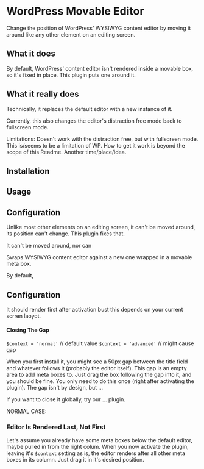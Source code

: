 
# WordPress Movable Editor

Change the position of WordPress' WYSIWYG content editor by moving it around like any other element on an editing screen. 

## What it does

By default, WordPress' content editor isn't rendered inside a movable box, so it's fixed in place. This plugin puts one around it. 

## What it really does

Technically, it replaces the default editor with a new instance of it. 

Currently, this also changes the editor's distraction free mode back to fullscreen mode. 

Limitations: Doesn't work with the distraction free, but with fullscreen mode. This is/seems to be a limitation of WP. How to get it work is beyond the scope of this Readme. Another time/place/idea.

## Installation

## Usage

## Configuration   


Unlike most other elements on an editing screen, it can't be moved around, its position can't change. This plugin fixes that. 


It can't be moved around, nor can 



Swaps WYSIWYG content editor against a new one wrapped in a movable meta box.

By default, 

## Configuration

It should render first after activation bust this depends on your current scrren laoyot.

#### Closing The Gap

`$context = 'normal'` // default value
`$context = 'advanced'` // might cause gap

When you first install it, you might see a 50px gap between the title field and whatever follows it (probably the editor itself). This gap is an empty area to add meta boxes to. Just drag the box following the gap into it, and you should be fine. You only need to do this once (right after activating the plugin). The gap isn't by design, but ...

If you want to close it globally, try our ... plugin.

NORMAL CASE:

### Editor Is Rendered Last, Not First

Let's assume you already have some meta boxes below the default editor, maybe pulled in from the right colum. When you now activate the plugin, leaving it's `$context` setting as is, the editor renders after all other meta boxes in its column. Just drag it in it's desired position.
